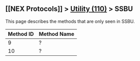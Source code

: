 ## [[NEX Protocols]] > [Utility (110)](Utility-Protocol) > SSBU

This page describes the methods that are only seen in SSBU.

| Method ID | Method Name |
| --- | --- |
| 9 | ? |
| 10 | ? |